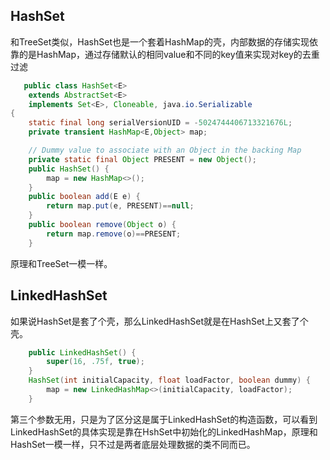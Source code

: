 ## HashSet

和TreeSet类似，HashSet也是一个套着HashMap的壳，内部数据的存储实现依靠的是HashMap，通过存储默认的相同value和不同的key值来实现对key的去重过滤

```java
   public class HashSet<E>
    extends AbstractSet<E>
    implements Set<E>, Cloneable, java.io.Serializable
{
    static final long serialVersionUID = -5024744406713321676L;
 	private transient HashMap<E,Object> map;

    // Dummy value to associate with an Object in the backing Map
    private static final Object PRESENT = new Object();
    public HashSet() {
        map = new HashMap<>();
    }
    public boolean add(E e) {
        return map.put(e, PRESENT)==null;
    }
    public boolean remove(Object o) {
        return map.remove(o)==PRESENT;
    }
```

原理和TreeSet一模一样。

## LinkedHashSet

如果说HashSet是套了个壳，那么LinkedHashSet就是在HashSet上又套了个壳。

```java
    public LinkedHashSet() {
        super(16, .75f, true);
    }
    HashSet(int initialCapacity, float loadFactor, boolean dummy) {
        map = new LinkedHashMap<>(initialCapacity, loadFactor);
    }
```

第三个参数无用，只是为了区分这是属于LinkedHashSet的构造函数，可以看到LinkedHashSet的具体实现是靠在HshSet中初始化的LinkedHashMap，原理和HashSet一模一样，只不过是两者底层处理数据的类不同而已。